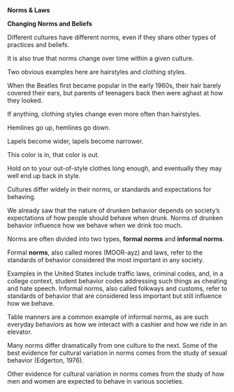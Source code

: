 **Norms & Laws**

**Changing Norms and Beliefs**

Different cultures have different norms, even if they share other types of practices and beliefs. 

It is also true that norms change over time within a given culture. 

Two obvious examples here are hairstyles and clothing styles. 

When the Beatles first became popular in the early 1960s, their hair barely covered their ears, but parents of teenagers back then were aghast at how they looked.

If anything, clothing styles change even more often than hairstyles.

Hemlines go up, hemlines go down. 

Lapels become wider, lapels become narrower. 

This color is in, that color is out. 

Hold on to your out-of-style clothes long enough, and eventually they may well end up back in style.

Cultures differ widely in their norms, or standards and expectations for behaving.

We already saw that the nature of drunken behavior depends on society’s expectations of how people should behave when drunk. Norms of drunken behavior influence how we behave when we drink too much.

Norms are often divided into two types, **formal norms** and **informal norms**.

Formal **norms**, also called mores (MOOR-ayz) and laws, refer to the standards of behavior considered the most important in any society.

Examples in the United States include traffic laws, criminal codes, and, in a college context, student behavior codes addressing such things as cheating and hate speech. Informal norms, also called folkways and customs, refer to standards of behavior that are considered less important but still influence how we behave.

Table manners are a common example of informal norms, as are such everyday behaviors as how we interact with a cashier and how we ride in an elevator.

Many norms differ dramatically from one culture to the next. Some of the best evidence for cultural variation in norms comes from the study of sexual behavior (Edgerton, 1976).

Other evidence for cultural variation in norms comes from the study of how men and women are expected to behave in various societies.